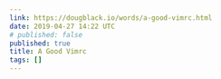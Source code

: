 ```yaml
---
link: https://dougblack.io/words/a-good-vimrc.html
date: 2019-04-27 14:22 UTC
# published: false
published: true
title: A Good Vimrc
tags: []
---
```



